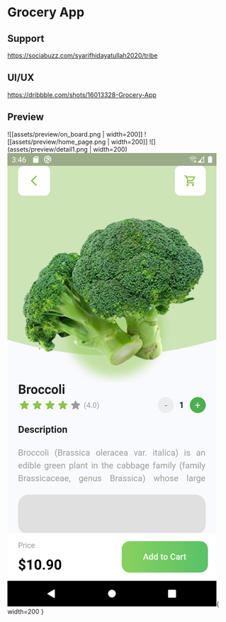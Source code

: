 # Grocery App

## Support

https://sociabuzz.com/syarifhidayatullah2020/tribe

## UI/UX

https://dribbble.com/shots/16013328-Grocery-App

## Preview

<!-- <img src="assets/preview/on_board.png" alt="OnBoard" width="217" >
<img src="assets/preview/home_page.png" alt="HomePage" width="217" >
<img src="assets/preview/detail1.png" alt="Detail" width="217" >
<img src="assets/preview/detail2.png" alt="Detail" width="217" > -->

![[assets/preview/on_board.png | width=200]]
![[assets/preview/home_page.png | width=200]]
![](assets/preview/detail1.png | width=200)
![preview](assets/preview/detail2.png){ width=200 }
